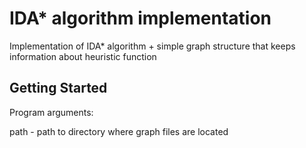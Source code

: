 # IDA* algorithm implementation

Implementation of IDA* algorithm + simple graph structure that keeps information about heuristic function 

## Getting Started

Program arguments:

  path - path to directory where graph files are located
